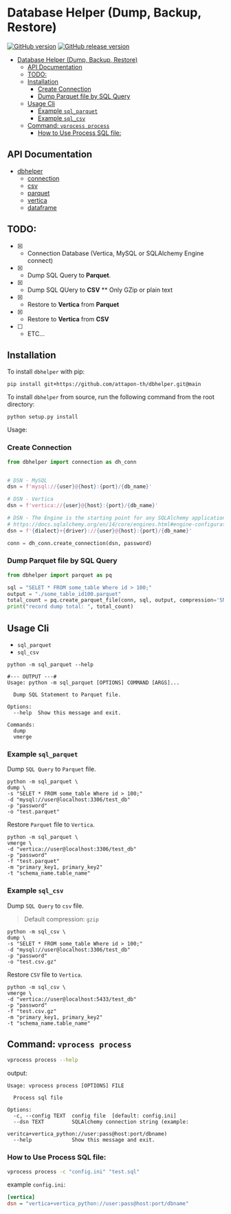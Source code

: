 # Database Helper (Dump, Backup, Restore)

[![GitHub version](https://badge.fury.io/gh/attapon-th%2Fdbhelper.svg)](https://badge.fury.io/gh/attapon-th%2Fdbhelper)
[![GitHub release version](https://img.shields.io/github/v/release/attapon-th/dbhelper?include_prereleases)](https://github.com/attapon-th/dbhelper)

- [Database Helper (Dump, Backup, Restore)](#database-helper-dump-backup-restore)
  - [API Documentation](#api-documentation)
  - [TODO:](#todo)
  - [Installation](#installation)
    - [Create Connection](#create-connection)
    - [Dump Parquet file by SQL Query](#dump-parquet-file-by-sql-query)
  - [Usage Cli](#usage-cli)
    - [Example `sql_parquet`](#example-sql_parquet)
    - [Example `sql_csv`](#example-sql_csv)
  - [Command: `vprocess process`](#command-vprocess-process)
    - [How to Use Process SQL file:](#how-to-use-process-sql-file)


## API Documentation

* [dbhelper](https://attapon-th.github.io/dbhelper/)
  * [connection](https://attapon-th.github.io/dbhelper/connection)
  * [csv](https://attapon-th.github.io/dbhelper/csv)
  * [parquet](https://attapon-th.github.io/dbhelper/parquet)
  * [vertica](https://attapon-th.github.io/dbhelper/vertica)
  * [dataframe](https://attapon-th.github.io/dbhelper/dataframe)



## TODO:  

- [x] - Connection Database (Vertica, MySQL or SQLAlchemy Engine connect)
- [x] - Dump SQL Query to **Parquet**.
- [x] - Dump SQL QUery to **CSV**  ** Only GZip or plain text
- [x] - Restore to **Vertica** from **Parquet**
- [x] - Restore to **Vertica** from **CSV**
- [ ] - ETC...


## Installation

To install `dbhelper` with pip:

```shell
pip install git+https://github.com/attapon-th/dbhelper.git@main
```

To install `dbhelper` from source, run the following command from the root directory:

```
python setup.py install
```

Usage:

### Create Connection
```python
from dbhelper import connection as dh_conn


# DSN - MySQL
dsn = f'mysql://{user}@{host}:{port}/{db_name}'

# DSN - Vertica
dsn = f'vertica://{user}@{host}:{port}/{db_name}'

# DSN - The Engine is the starting point for any SQLAlchemy application
# https://docs.sqlalchemy.org/en/14/core/engines.html#engine-configuration
dsn = f'{dialect}+{driver}://{user}@{host}:{port}/{db_name}'

conn = dh_conn.create_connection(dsn, password)

```

### Dump Parquet file by SQL Query

```python
from dbhelper import parquet as pq

sql = "SELET * FROM some_table Where id > 100;"
output = "./some_table_id100.parquet"
total_count = pq.create_parquet_file(conn, sql, output, compression='SNAPPY', func_print=print)
print("record dump total: ", total_count)
```


## Usage Cli

- `sql_parquet`  
- `sql_csv`

```shell
python -m sql_parquet --help

#--- OUTPUT ---#
Usage: python -m sql_parquet [OPTIONS] COMMAND [ARGS]...

  Dump SQL Statement to Parquet file.

Options:
  --help  Show this message and exit.

Commands:
  dump
  vmerge
```

### Example `sql_parquet`

Dump `SQL Query` to `Parquet` file.

```shell
python -m sql_parquet \
dump \
-s "SELET * FROM some_table Where id > 100;"
-d "mysql://user@localhost:3306/test_db"
-p "password" 
-o "test.parquet"
```


Restore `Parquet` file to `Vertica`.

```shell
python -m sql_parquet \
vmerge \
-d "vertica://user@localhost:3306/test_db"
-p "password" 
-f "test.parquet"
-m "primary_key1, primary_key2"
-t "schema_name.table_name"
```

### Example `sql_csv`


Dump `SQL Query` to `csv` file.

> Default compression: `gzip`

```shell
python -m sql_csv \
dump \
-s "SELET * FROM some_table Where id > 100;"
-d "mysql://user@localhost:3306/test_db"
-p "password" 
-o "test.csv.gz"
```


Restore `CSV` file to `Vertica`.

```shell
python -m sql_csv \
vmerge \
-d "vertica://user@localhost:5433/test_db"
-p "password" 
-f "test.csv.gz"
-m "primary_key1, primary_key2"
-t "schema_name.table_name"
```


## Command: `vprocess process` 
```bash
vprocess process --help
```
output:
```raw
Usage: vprocess process [OPTIONS] FILE

  Process sql file

Options:
  -c, --config TEXT  config file  [default: config.ini]
  --dsn TEXT         SQLAlchemy connection string (example:
                     veritca+vertica_python://user:pass@host:port/dbname)
  --help             Show this message and exit.
```

### How to Use Process SQL file:

```bash
vprocess process -c "config.ini" "test.sql"
```
example `config.ini`:
```ini
[vertica]
dsn = "vertica+vertica_python://user:pass@host:port/dbname"
```